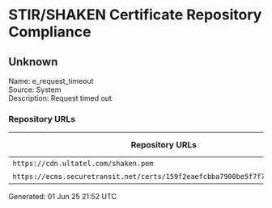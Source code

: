 # STIR/SHAKEN Certificate Repository Compliance

## Unknown

Name: e_request_timeout\
Source: System\
Description: Request timed out
### Repository URLs

| Repository URLs | Not After |  Problems | Link |
|-----------------|-----------|-----------|------|
| `https://cdn.ultatel.com/shaken.pem` |  | true | [view](../../REPOS/916b8d75907b16208c88ca84808530b600b0a278/README.md) |
| `https://ecms.securetransit.net/certs/159f2eaefcbba7900be5f7f7e1cd77fa.cer` |  | true | [view](../../REPOS/afb578b1459befc98144a1304539cf4add91f267/README.md) |


Generated: 01 Jun 25 21:52 UTC